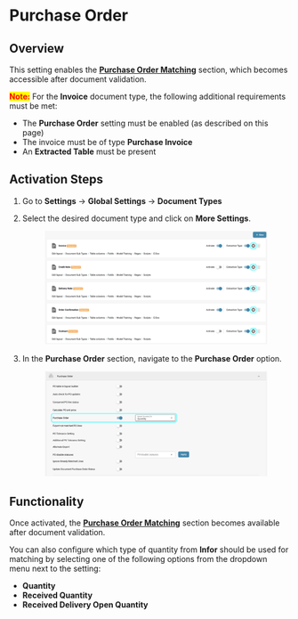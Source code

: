 # Purchase Order

## Overview

This setting enables the [**Purchase Order Matching**](../../../../../../end-user-and-partner-section/end-user-section/purchase-order-matching/) section, which becomes accessible after document validation.

<mark style="color:red;">**Note:**</mark> For the **Invoice** document type, the following additional requirements must be met:

* The **Purchase Order** setting must be enabled (as described on this page)
* The invoice must be of type **Purchase Invoice**
* An **Extracted Table** must be present

## Activation Steps <a href="#activation-steps" id="activation-steps"></a>

1. Go to **Settings** -> **Global Settings** -> **Document Types**
2.  Select the desired document type and click on **More Settings**.

    <figure><img src="../../../../../../.gitbook/assets/po_settings_1.png" alt=""><figcaption></figcaption></figure>
3.  In the **Purchase Order** section, navigate to the **Purchase Order** option.

    <figure><img src="../../../../../../.gitbook/assets/po_settings_po.png" alt=""><figcaption></figcaption></figure>

## **Functionality**

Once activated, the [**Purchase Order Matching**](../../../../../../end-user-and-partner-section/end-user-section/purchase-order-matching/) section becomes available after document validation.&#x20;

You can also configure which type of quantity from **Infor** should be used for matching by selecting one of the following options from the dropdown menu next to the setting:

* **Quantity**
* **Received Quantity**
* **Received Delivery Open Quantity**





